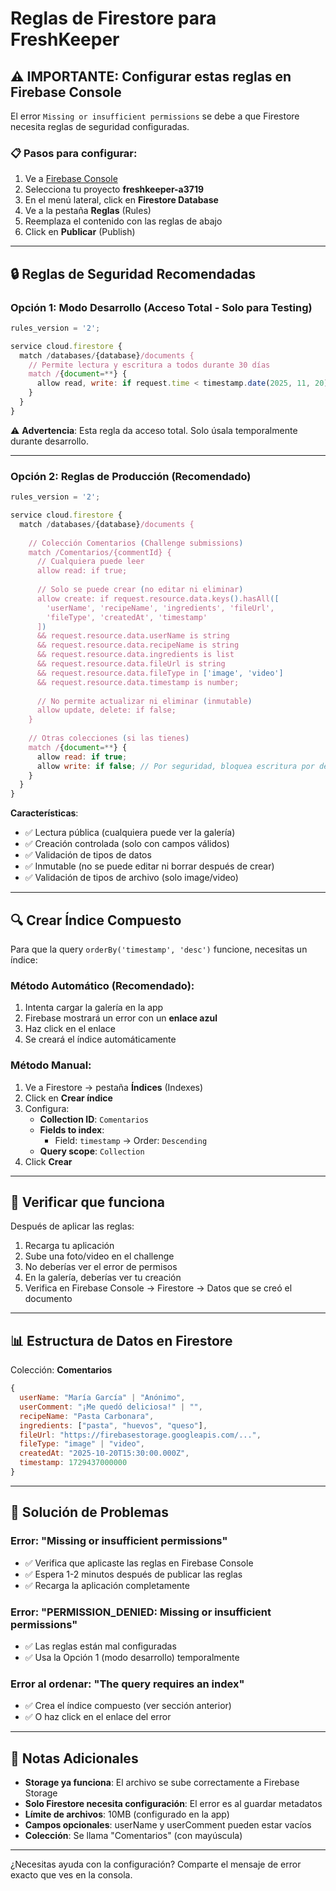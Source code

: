 # Reglas de Firestore para FreshKeeper

## ⚠️ IMPORTANTE: Configurar estas reglas en Firebase Console

El error `Missing or insufficient permissions` se debe a que Firestore necesita reglas de seguridad configuradas.

### 📋 Pasos para configurar:

1. Ve a [Firebase Console](https://console.firebase.google.com/)
2. Selecciona tu proyecto **freshkeeper-a3719**
3. En el menú lateral, click en **Firestore Database**
4. Ve a la pestaña **Reglas** (Rules)
5. Reemplaza el contenido con las reglas de abajo
6. Click en **Publicar** (Publish)

---

## 🔒 Reglas de Seguridad Recomendadas

### Opción 1: Modo Desarrollo (Acceso Total - Solo para Testing)

```javascript
rules_version = '2';

service cloud.firestore {
  match /databases/{database}/documents {
    // Permite lectura y escritura a todos durante 30 días
    match /{document=**} {
      allow read, write: if request.time < timestamp.date(2025, 11, 20);
    }
  }
}
```

⚠️ **Advertencia**: Esta regla da acceso total. Solo úsala temporalmente durante desarrollo.

---

### Opción 2: Reglas de Producción (Recomendado)

```javascript
rules_version = '2';

service cloud.firestore {
  match /databases/{database}/documents {
    
    // Colección Comentarios (Challenge submissions)
    match /Comentarios/{commentId} {
      // Cualquiera puede leer
      allow read: if true;
      
      // Solo se puede crear (no editar ni eliminar)
      allow create: if request.resource.data.keys().hasAll([
        'userName', 'recipeName', 'ingredients', 'fileUrl', 
        'fileType', 'createdAt', 'timestamp'
      ])
      && request.resource.data.userName is string
      && request.resource.data.recipeName is string
      && request.resource.data.ingredients is list
      && request.resource.data.fileUrl is string
      && request.resource.data.fileType in ['image', 'video']
      && request.resource.data.timestamp is number;
      
      // No permite actualizar ni eliminar (inmutable)
      allow update, delete: if false;
    }
    
    // Otras colecciones (si las tienes)
    match /{document=**} {
      allow read: if true;
      allow write: if false; // Por seguridad, bloquea escritura por defecto
    }
  }
}
```

**Características**:
- ✅ Lectura pública (cualquiera puede ver la galería)
- ✅ Creación controlada (solo con campos válidos)
- ✅ Validación de tipos de datos
- ✅ Inmutable (no se puede editar ni borrar después de crear)
- ✅ Validación de tipos de archivo (solo image/video)

---

## 🔍 Crear Índice Compuesto

Para que la query `orderBy('timestamp', 'desc')` funcione, necesitas un índice:

### Método Automático (Recomendado):
1. Intenta cargar la galería en la app
2. Firebase mostrará un error con un **enlace azul**
3. Haz click en el enlace
4. Se creará el índice automáticamente

### Método Manual:
1. Ve a Firestore → pestaña **Índices** (Indexes)
2. Click en **Crear índice**
3. Configura:
   - **Collection ID**: `Comentarios`
   - **Fields to index**:
     - Field: `timestamp` → Order: `Descending`
   - **Query scope**: `Collection`
4. Click **Crear**

---

## 🧪 Verificar que funciona

Después de aplicar las reglas:

1. Recarga tu aplicación
2. Sube una foto/video en el challenge
3. No deberías ver el error de permisos
4. En la galería, deberías ver tu creación
5. Verifica en Firebase Console → Firestore → Datos que se creó el documento

---

## 📊 Estructura de Datos en Firestore

Colección: **Comentarios**

```javascript
{
  userName: "María García" | "Anónimo",
  userComment: "¡Me quedó deliciosa!" | "",
  recipeName: "Pasta Carbonara",
  ingredients: ["pasta", "huevos", "queso"],
  fileUrl: "https://firebasestorage.googleapis.com/...",
  fileType: "image" | "video",
  createdAt: "2025-10-20T15:30:00.000Z",
  timestamp: 1729437000000
}
```

---

## 🚨 Solución de Problemas

### Error: "Missing or insufficient permissions"
- ✅ Verifica que aplicaste las reglas en Firebase Console
- ✅ Espera 1-2 minutos después de publicar las reglas
- ✅ Recarga la aplicación completamente

### Error: "PERMISSION_DENIED: Missing or insufficient permissions"
- ✅ Las reglas están mal configuradas
- ✅ Usa la Opción 1 (modo desarrollo) temporalmente

### Error al ordenar: "The query requires an index"
- ✅ Crea el índice compuesto (ver sección anterior)
- ✅ O haz click en el enlace del error

---

## 📝 Notas Adicionales

- **Storage ya funciona**: El archivo se sube correctamente a Firebase Storage
- **Solo Firestore necesita configuración**: El error es al guardar metadatos
- **Límite de archivos**: 10MB (configurado en la app)
- **Campos opcionales**: userName y userComment pueden estar vacíos
- **Colección**: Se llama "Comentarios" (con mayúscula)

---

¿Necesitas ayuda con la configuración? Comparte el mensaje de error exacto que ves en la consola.
